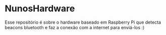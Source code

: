 # NunosHardware

Esse repositório é sobre o hardware baseado em Raspberry Pi que detecta beacons bluetooth e faz a conexão com a internet para enviá-los :)
